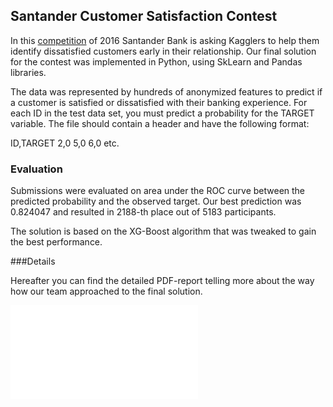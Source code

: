 ## Santander Customer Satisfaction Contest

In this [competition](https://www.kaggle.com/c/santander-customer-satisfaction#description) of 2016 Santander Bank is asking Kagglers to help them identify dissatisfied customers early in their relationship. Our final solution for the contest was implemented in Python, using SkLearn and Pandas libraries.

The data was represented by hundreds of anonymized features to predict if a customer is satisfied or dissatisfied with their banking experience. For each ID in the test data set, you must predict a probability for the TARGET variable. The file should contain a header and have the following format:

ID,TARGET
2,0
5,0
6,0
etc.

### Evaluation

Submissions were evaluated on area under the ROC curve between the predicted probability and the observed target. Our best prediction was 0.824047 and resulted in 2188-th place out of 5183 participants.

The solution is based on the XG-Boost algorithm that was tweaked to gain the best performance.

###Details

Hereafter you can find the detailed PDF-report telling more about the way how our team approached to the final solution.


![Full report](/MLCLASS_Spring16_Kupchenko_Shenoy_1d.pdf)
